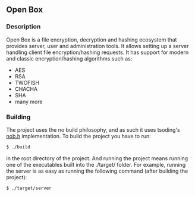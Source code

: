 ## Open Box 

### Description

Open Box is a file encryption, decryption and hashing ecosystem that provides server, user and administration tools. It allows setting up a server handling client file encryption/hashing requests. It has support for modern and classic encryption/hashing algorithms such as:
  - AES
  - RSA
  - TWOFISH
  - CHACHA
  - SHA
  - many more

### Building
The project uses the no build philosophy, and as such it uses tsoding's [nob.h](https://github.com/tsoding/nob.h) implementation. To build the project you have to run:
```sh
$ ./build
```
in the root directory of the project. And running the project means running one of the executables built into the ./target/ folder. For example, running the server is as easy as running the following command (after building the project):
```sh
$ ./target/server
```

